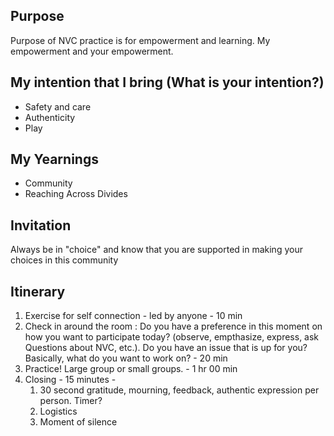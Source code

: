 ## Purpose
Purpose of NVC practice is for empowerment and learning. My empowerment and your empowerment. 

## My intention that I bring (What is your intention?)
* Safety and care
* Authenticity
* Play

## My Yearnings
* Community
* Reaching Across Divides

## Invitation
Always be in "choice" and know that you are supported in making your choices in this community

## Itinerary
1. Exercise for self connection - led by anyone - 10 min
2. Check in around the room : Do you have a preference in this moment on how you want to participate today? (observe, empthasize, express, ask Questions about NVC, etc.). Do you have an issue that is up for you? Basically, what do you want to work on? - 20 min
3. Practice! Large group or small groups. - 1 hr 00 min
4. Closing - 15 minutes - 
    1. 30 second gratitude, mourning, feedback, authentic expression per person. Timer? 
    2. Logistics
    3. Moment of silence
  

